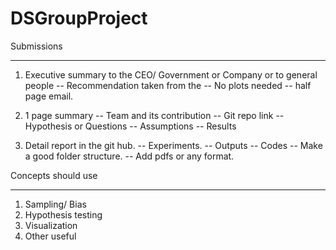 # DSGroupProject

Submissions
*************
01) Executive summary to the CEO/ Government or Company or to general people
		-- Recommendation taken from the 
		-- No plots needed
		-- half page email.
		
02) 1 page summary
		-- Team and its contribution
		-- Git repo link
		-- Hypothesis or Questions
		-- Assumptions
		-- Results
		
03) Detail report in the git hub.
		-- Experiments.
		-- Outputs
		-- Codes
		-- Make a good folder structure.
		-- Add pdfs or any format.
		
		
Concepts should use
*******************
01) Sampling/ Bias
02) Hypothesis testing
03) Visualization
03) Other useful